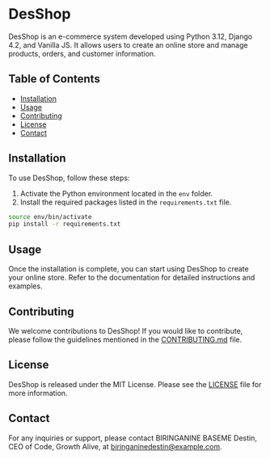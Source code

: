 # DesShop

DesShop is an e-commerce system developed using Python 3.12, Django 4.2, and Vanilla JS. It allows users to create an online store and manage products, orders, and customer information.

## Table of Contents

- [Installation](#installation)
- [Usage](#usage)
- [Contributing](#contributing)
- [License](#license)
- [Contact](#contact)

## Installation

To use DesShop, follow these steps:

1. Activate the Python environment located in the `env` folder.
2. Install the required packages listed in the `requirements.txt` file.

```bash
source env/bin/activate
pip install -r requirements.txt
```

## Usage

Once the installation is complete, you can start using DesShop to create your online store. Refer to the documentation for detailed instructions and examples.

## Contributing

We welcome contributions to DesShop! If you would like to contribute, please follow the guidelines mentioned in the [CONTRIBUTING.md](link-to-CONTRIBUTING.md) file.

## License

DesShop is released under the MIT License. Please see the [LICENSE](link-to-LICENSE) file for more information.

## Contact

For any inquiries or support, please contact BIRINGANINE BASEME Destin, CEO of Code, Growth Alive, at [biringaninedestin@example.com](mailto:biringaninedestin@example.com).